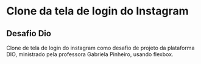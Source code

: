 # Clone da tela de login do Instagram

## Desafio Dio

Clone de tela de login do instagram como desafio de projeto da plataforma DIO, ministrado pela professora Gabriela Pinheiro,
usando flexbox.

